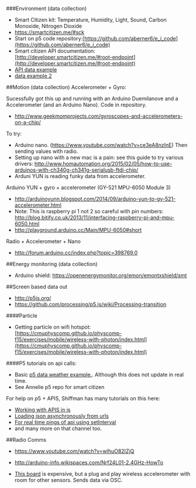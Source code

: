 ###Environment (data collection)

* Smart Citizen kit: Temperature, Humidity, Light, Sound, Carbon Monoxide, Nitrogen Dioxide
* https://smartcitizen.me/#sck
* Start on p5 code repository:[https://github.com/aberner6/e_i_code](https://github.com/aberner6/e_i_code)
* Smart citizen API documentation: [http://developer.smartcitizen.me/#root-endpoint](http://developer.smartcitizen.me/#root-endpoint)
* [API data example](https://api.smartcitizen.me/v0/devices/3545/readings?sensor_id=7&rollup=1m&from=2016-07-17&to=2016-07-20)
* [data example 2](https://api.smartcitizen.me/v0/devices/3545/readings?sensor_id=15&rollup=4h&function=max&from=2016-07-17&to=2016-07-20)

##Motion (data collection)
Accelerometer + Gyro: 

Sucessfully got this up and running with an Arduino Duemilanove and a Accelerometer (and an Arduino Nano). Code in repository.
* http://www.geekmomprojects.com/gyroscopes-and-accelerometers-on-a-chip/

To try:
* Arduino nano. (https://www.youtube.com/watch?v=ce3eA8nzInE) Then sending values with radio. 
* Setting up nano with a new mac is a pain: see this guide to try various drivers: http://www.homautomation.org/2015/02/05/how-to-use-arduinos-with-ch340g-ch341g-serialusb-ftdi-chip/
* Arduni YUN is reading funky data from accelerometer.

Arduino YUN + gyro + accelerometer (GY-521 MPU-6050 Module 3)
* http://arduinoyunn.blogspot.com/2014/09/arduino-yun-to-gy-521-accelerometer.html
* Note: This is raspberry pi 1 not 2 so careful with pin numbers: http://blog.bitify.co.uk/2013/11/interfacing-raspberry-pi-and-mpu-6050.html
* http://playground.arduino.cc/Main/MPU-6050#short

Radio + Accelerometer + Nano
* http://forum.arduino.cc/index.php?topic=398769.0

##Energy monitoring (data collection)

* Arduino shield: https://openenergymonitor.org/emon/emontxshield/smt

##Screen based data out

* http://p5js.org/
* https://github.com/processing/p5.js/wiki/Processing-transition

####Particle

* Getting particle on wifi hotspot:[https://cmuphyscomp.github.io/physcomp-f15/exercises/mobile/wireless-with-photon/index.html](https://cmuphyscomp.github.io/physcomp-f15/exercises/mobile/wireless-with-photon/index.html)


####P5 tutorials on api calls:
* Basic [p5 data weather example.](http://p5js.org/examples/demos/Hello_P5_Weather.php). Although this does not update in real time.   
* See Annelie p5 repo for smart citizen

For help on p5 + APIS, Shiffman has many tutorials on this here:   
* [Working with APIS in js](https://vimeo.com/144162104)
* [Loading json asynchronously from urls](https://vimeo.com/144162101)
* [For real time pings of api using setInterval](https://vimeo.com/144704359)
* and many more on that channel too.

##Radio Comms
* https://www.youtube.com/watch?v=wlhuO82IZjQ
* http://arduino-info.wikispaces.com/Nrf24L01-2.4GHz-HowTo




* [This board](http://www.x-io.co.uk/products/x-osc/#!prettyPhoto) is expensive, but a plug and play wireless accelerometer with room for other sensors. Sends data via OSC.